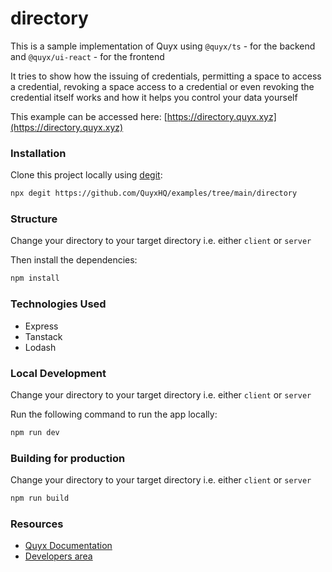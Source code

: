 # directory

This is a sample implementation of Quyx using `@quyx/ts` - for the backend and `@quyx/ui-react` - for the frontend

It tries to show how the issuing of credentials, permitting a space to access a credential, revoking a space access to a credential or even revoking the credential itself works and how it helps you control your data yourself

This example can be accessed here: [https://directory.quyx.xyz](https://directory.quyx.xyz)

### Installation

Clone this project locally using [degit](https://npmjs.org/package/degit):

```bash
npx degit https://github.com/QuyxHQ/examples/tree/main/directory
```

### Structure

Change your directory to your target directory i.e. either `client` or `server`

Then install the dependencies:

```bash
npm install
```

### Technologies Used

-   Express
-   Tanstack
-   Lodash

### Local Development

Change your directory to your target directory i.e. either `client` or `server`

Run the following command to run the app locally:

```bash
npm run dev
```

### Building for production

Change your directory to your target directory i.e. either `client` or `server`

```bash
npm run build
```

### Resources

-   [Quyx Documentation](https://docs.quyx.xyz)
-   [Developers area](https://developers.quyx.xyz)

